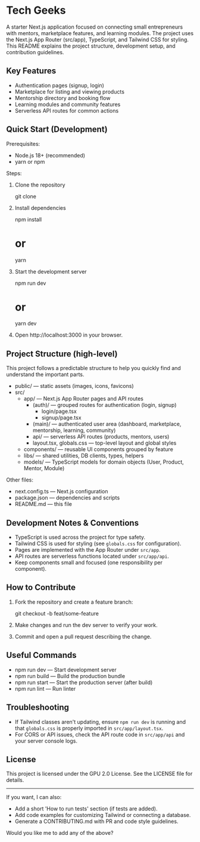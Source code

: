 # Tech Geeks

A starter Next.js application focused on connecting small entrepreneurs with mentors, marketplace features, and learning modules. The project uses the Next.js App Router (src/app), TypeScript, and Tailwind CSS for styling. This README explains the project structure, development setup, and contribution guidelines.

## Key Features

- Authentication pages (signup, login)
- Marketplace for listing and viewing products
- Mentorship directory and booking flow
- Learning modules and community features
- Serverless API routes for common actions

## Quick Start (Development)

Prerequisites:

- Node.js 18+ (recommended)
- yarn or npm

Steps:

1. Clone the repository

	git clone <repo-url>

2. Install dependencies

	npm install
	# or
	yarn

3. Start the development server

	npm run dev
	# or
	yarn dev

4. Open http://localhost:3000 in your browser.

## Project Structure (high-level)

This project follows a predictable structure to help you quickly find and understand the important parts.

- public/ — static assets (images, icons, favicons)
- src/
  - app/ — Next.js App Router pages and API routes
	 - (auth)/ — grouped routes for authentication (login, signup)
		- login/page.tsx
		- signup/page.tsx
	 - (main)/ — authenticated user area (dashboard, marketplace, mentorship, learning, community)
	 - api/ — serverless API routes (products, mentors, users)
	 - layout.tsx, globals.css — top-level layout and global styles
  - components/ — reusable UI components grouped by feature
  - libs/ — shared utilities, DB clients, types, helpers
  - models/ — TypeScript models for domain objects (User, Product, Mentor, Module)

Other files:

- next.config.ts — Next.js configuration
- package.json — dependencies and scripts
- README.md — this file

## Development Notes & Conventions

- TypeScript is used across the project for type safety.
- Tailwind CSS is used for styling (see `globals.css` for configuration).
- Pages are implemented with the App Router under `src/app`.
- API routes are serverless functions located under `src/app/api`.
- Keep components small and focused (one responsibility per component).

## How to Contribute

1. Fork the repository and create a feature branch:

	git checkout -b feat/some-feature

2. Make changes and run the dev server to verify your work.

3. Commit and open a pull request describing the change.

## Useful Commands

- npm run dev — Start development server
- npm run build — Build the production bundle
- npm run start — Start the production server (after build)
- npm run lint — Run linter

## Troubleshooting

- If Tailwind classes aren't updating, ensure `npm run dev` is running and that `globals.css` is properly imported in `src/app/layout.tsx`.
- For CORS or API issues, check the API route code in `src/app/api` and your server console logs.

## License

This project is licensed under the GPU 2.0 License. See the LICENSE file for details.

---

If you want, I can also:

- Add a short 'How to run tests' section (if tests are added).
- Add code examples for customizing Tailwind or connecting a database.
- Generate a CONTRIBUTING.md with PR and code style guidelines.

Would you like me to add any of the above? 